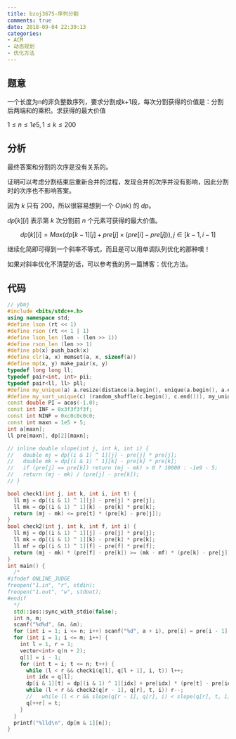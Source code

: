 ```yaml
---
title: bzoj3675-序列分割
comments: true
date: 2018-09-04 22:39:13
categories:
- ACM
- 动态规划
- 优化方法
---
```


## 题意
一个长度为n的非负整数序列，要求分割成k+1段，每次分割获得的价值是：分割后两端和的乘积。求获得的最大价值

$1 \leq n \leq 1e5, 1 \leq k \leq 200$

## 分析
最终答案和分割的次序是没有关系的。

证明可以考虑分割结束后重新合并的过程，发现合并的次序并没有影响，因此分割时的次序也不影响答案。

因为 $k$ 只有 $200$，所以很容易想到一个 $O(nk)$ 的 $dp$。

$dp[k][i]$ 表示第 $k$ 次分割前 $n$ 个元素可获得的最大价值。

$$dp[k][i] = Max( dp[k-1][j] + pre[j] \times ( pre[i] - pre[j])), j \in [k-1,i-1]$$

继续化简即可得到一个斜率不等式，而且是可以用单调队列优化的那种噢！ 

如果对斜率优化不清楚的话，可以参考我的另一篇博客：优化方法。

## 代码
```cpp
// ybmj
#include <bits/stdc++.h>
using namespace std;
#define lson (rt << 1)
#define rson (rt << 1 | 1)
#define lson_len (len - (len >> 1))
#define rson_len (len >> 1)
#define pb(x) push_back(x)
#define clr(a, x) memset(a, x, sizeof(a))
#define mp(x, y) make_pair(x, y)
typedef long long ll;
typedef pair<int, int> pii;
typedef pair<ll, ll> pll;
#define my_unique(a) a.resize(distance(a.begin(), unique(a.begin(), a.end())))
#define my_sort_unique(c) (random_shuffle(c.begin(), c.end())), my_unique(c)
const double PI = acos(-1.0);
const int INF = 0x3f3f3f3f;
const int NINF = 0xc0c0c0c0;
const int maxn = 1e5 + 5;
int a[maxn];
ll pre[maxn], dp[2][maxn];

// inline double slope(int j, int k, int i) {
//   double mj = dp[(i & 1) ^ 1][j] - pre[j] * pre[j];
//   double mk = dp[(i & 1) ^ 1][k] - pre[k] * pre[k];
//   if (pre[j] == pre[k]) return (mj - mk) > 0 ? 10000 : -1e9 - 5;
//   return (mj - mk) / (pre[j] - pre[k]);
// }

bool check1(int j, int k, int i, int t) {
  ll mj = dp[(i & 1) ^ 1][j] - pre[j] * pre[j];
  ll mk = dp[(i & 1) ^ 1][k] - pre[k] * pre[k];
  return (mj - mk) <= pre[t] * (pre[k] - pre[j]);
}
bool check2(int j, int k, int f, int i) {
  ll mj = dp[(i & 1) ^ 1][j] - pre[j] * pre[j];
  ll mk = dp[(i & 1) ^ 1][k] - pre[k] * pre[k];
  ll mf = dp[(i & 1) ^ 1][f] - pre[f] * pre[f];
  return (mj - mk) * (pre[f] - pre[k]) >= (mk - mf) * (pre[k] - pre[j]);
}
int main() {
  /*
#ifndef ONLINE_JUDGE
freopen("1.in", "r", stdin);
freopen("1.out", "w", stdout);
#endif
  */
  std::ios::sync_with_stdio(false);
  int n, m;
  scanf("%d%d", &n, &m);
  for (int i = 1; i <= n; i++) scanf("%d", a + i), pre[i] = pre[i - 1] + a[i];
  for (int i = 1; i <= m; i++) {
    int l = 1, r = 1;
    vector<int> q(n + 2);
    q[1] = i - 1;
    for (int t = i; t <= n; t++) {
      while (l < r && check1(q[l], q[l + 1], i, t)) l++;
      int idx = q[l];
      dp[i & 1][t] = dp[(i & 1) ^ 1][idx] + pre[idx] * (pre[t] - pre[idx]);
      while (l < r && check2(q[r - 1], q[r], t, i)) r--;
      //   while (l < r && slope(q[r - 1], q[r], i) < slope(q[r], t, i)) r--;
      q[++r] = t;
    }
  }
  printf("%lld\n", dp[m & 1][n]);
}
```